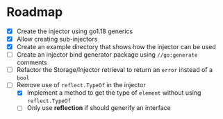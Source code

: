 # Roadmap

- [x] Create the injector using go1.18 generics
- [x] Allow creating sub-injectors
- [x] Create an example directory that shows how the injector can be used
- [ ] Create an injector bind generator package using `//go:generate` comments
- [ ] Refactor the Storage/Injector retrieval to return an `error` instead of a `bool`
- [ ] Remove use of `reflect.TypeOf` in the injector
    - [x] Implement a method to get the type of `element` without using `reflect.TypeOf`
    - [ ] Only use **reflection** if should generify an interface
